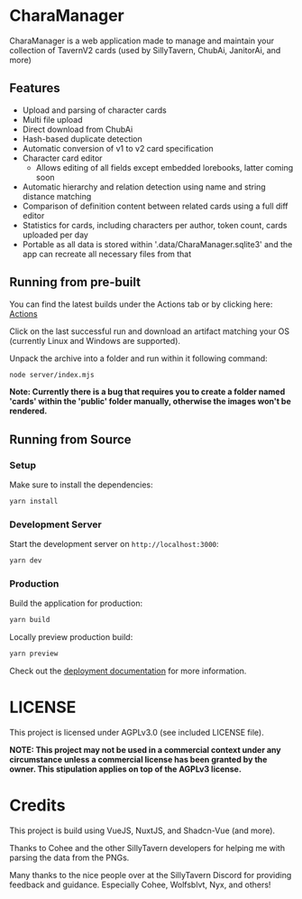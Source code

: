 # CharaManager

CharaManager is a web application made to manage and maintain your collection of TavernV2 cards (used by SillyTavern, ChubAi, JanitorAi, and more)

## Features

- Upload and parsing of character cards
- Multi file upload
- Direct download from ChubAi
- Hash-based duplicate detection
- Automatic conversion of v1 to v2 card specification
- Character card editor
  - Allows editing of all fields except embedded lorebooks, latter coming soon
- Automatic hierarchy and relation detection using name and string distance matching
- Comparison of definition content between related cards using a full diff editor
- Statistics for cards, including characters per author, token count, cards uploaded per day
- Portable as all data is stored within '.data/CharaManager.sqlite3' and the app can recreate all necessary files from that

## Running from pre-built

You can find the latest builds under the Actions tab or by clicking here: [Actions](https://github.com/Dakraid/CharaManager/actions)

Click on the last successful run and download an artifact matching your OS (currently Linux and Windows are supported).

Unpack the archive into a folder and run within it following command:

```bash
node server/index.mjs
```

**Note: Currently there is a bug that requires you to create a folder named 'cards' within the 'public' folder manually, otherwise the images won't be rendered.**

## Running from Source

### Setup

Make sure to install the dependencies:

```bash
yarn install
```

### Development Server

Start the development server on `http://localhost:3000`:

```bash
yarn dev
```

### Production

Build the application for production:

```bash
yarn build
```

Locally preview production build:

```bash
yarn preview
```

Check out the [deployment documentation](https://nuxt.com/docs/getting-started/deployment) for more information.

# LICENSE

This project is licensed under AGPLv3.0 (see included LICENSE file).

**NOTE: This project may not be used in a commercial context under any circumstance unless a commercial license has been granted by the owner. This stipulation applies on top of the AGPLv3 license.**

# Credits

This project is build using VueJS, NuxtJS, and Shadcn-Vue (and more).

Thanks to Cohee and the other SillyTavern developers for helping me with parsing the data from the PNGs.

Many thanks to the nice people over at the SillyTavern Discord for providing feedback and guidance. Especially Cohee, Wolfsblvt, Nyx, and others!
